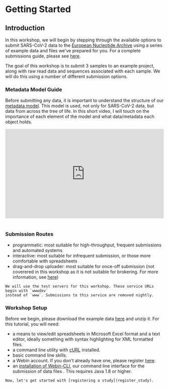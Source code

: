 # Getting Started

## Introduction

In this workshop, we will begin by stepping through the available options to submit SARS-CoV-2 data to the [European Nucleotide Archive](https://www.ebi.ac.uk/ena/browser/home) using a series of example data and files we've prepared for you. For a complete submissions guide, please see [here](../help_and_guides/sars-cov-2-submissions).

The goal of this workshop is to submit 3 samples to an example project, along with raw read data and sequences associated with each sample. We will do this using a number of different submission options.

### Metadata Model Guide

Before submitting any data, it is important to understand the structure of our [metadata model](https://ena-docs.readthedocs.io/en/latest/submit/general-guide/metadata.html).
This model is used, not only for SARS-CoV-2 data, but data from across the tree of life. In this 
short video, I will touch on the importance of each element of the model and what data/metadata each
object holds.

<div style="position: relative; padding-bottom: 56.25%; height: 0; overflow: hidden; max-width: 100%; height: auto;">
    <iframe src="https://www.youtube.com/embed/M9srsSieEB4" frameborder="0" allowfullscreen style="position: absolute; top: 0; left: 0; width: 100%; height: 100%;"></iframe>
</div><br/>

### Submission Routes

- programmatic: most suitable for high-throughput, frequent submissions and automated systems
- interactive: most suitable for infrequent submission, or those more comfortable with spreadsheets
- drag-and-drop uploader: most suitable for once-off submission (not coverered in this workshop as it is not suitable for brokering. For more information, see [here](https://ebi-ait.github.io/sars-cov2-data-upload/app-documentation))

```{note}
We will use the test servers for this workshop. These service URLs begin with `wwwdev`
instead of `www`. Submissions to this service are removed nightly. 
```

### Workshop Setup

Before we begin, please download the example data [here](https://github.com/enasequence/ena-covid19-docs/raw/master/submission_workshop/example_data.tar.gz) and unzip it. For this tutorial, you will need:
- a means to view/edit spreadsheets in Microsoft Excel format and a text editor,
ideally something with syntax highlighting for XML formatted files.
- a command line utility with [cURL](https://curl.se/) installed.
- basic command line skills.
- a Webin account. If you don't already have one, please register [here](https://www.ebi.ac.uk/ena/submit/webin/accountInfo).
- an [installation of Webin-CLI](https://github.com/enasequence/webin-cli/tree/v4.1.0#readme), our command line interface for the submission of data files . This requires Java 1.8 or higher.

```{tip}
Now, let's get started with [registering a study](register_study).
```
